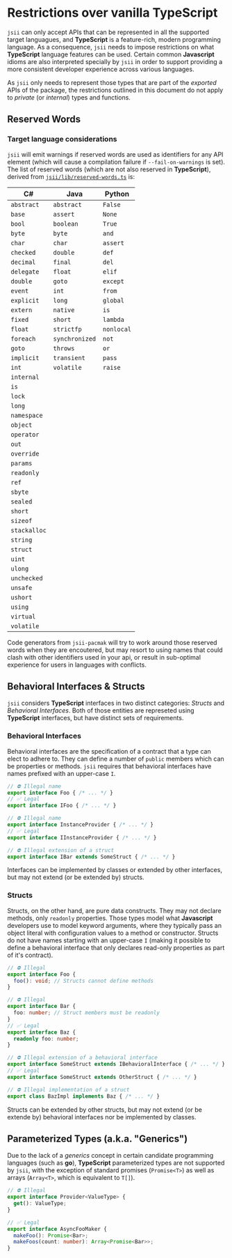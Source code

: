 # Restrictions over vanilla **TypeScript**

`jsii` can only accept APIs that can be represented in all the supported target
languagues, and **TypeScript** is a feature-rich, modern programming language. As a
consequence, `jsii` needs to impose restrictions on what **TypeScript** language
features can be used. Certain common **Javascript** idioms are also interpreted
specially by `jsii` in order to support providing a more consistent developer
experience across various languages.

As `jsii` only needs to represent those types that are part of the *exported*
APIs of the package, the restrictions outlined in this document do not apply to
*private* (or *internal*) types and functions.

## Reserved Words

### Target language considerations

`jsii` will emit warnings if reserved words are used as identifiers for any API
element (which will cause a compilation failure if `--fail-on-warnings` is set).
The list of reserved words (which are not also reserved in **TypeScript**),
derived from [`jsii/lib/reserved-words.ts`] is:

**C#**         | **Java**       | **Python**
---------------|----------------|---------------
`abstract`     | `abstract`     | `False`
`base`         | `assert`       | `None`
`bool`         | `boolean`      | `True`
`byte`         | `byte`         | `and`
`char`         | `char`         | `assert`
`checked`      | `double`       | `def`
`decimal`      | `final`        | `del`
`delegate`     | `float`        | `elif`
`double`       | `goto`         | `except`
`event`        | `int`          | `from`
`explicit`     | `long`         | `global`
`extern`       | `native`       | `is`
`fixed`        | `short`        | `lambda`
`float`        | `strictfp`     | `nonlocal`
`foreach`      | `synchronized` | `not`
`goto`         | `throws`       | `or`
`implicit`     | `transient`    | `pass`
`int`          | `volatile`     | `raise`
`internal`     |                |
`is`           |                |
`lock`         |                |
`long`         |                |
`namespace`    |                |
`object`       |                |
`operator`     |                |
`out`          |                |
`override`     |                |
`params`       |                |
`readonly`     |                |
`ref`          |                |
`sbyte`        |                |
`sealed`       |                |
`short`        |                |
`sizeof`       |                |
`stackalloc`   |                |
`string`       |                |
`struct`       |                |
`uint`         |                |
`ulong`        |                |
`unchecked`    |                |
`unsafe`       |                |
`ushort`       |                |
`using`        |                |
`virtual`      |                |
`volatile`     |                |

Code generators from `jsii-pacmak` will try to work around those reserved words
when they are encoutered, but may resort to using names that could clash with
other identifiers used in your api, or result in sub-optimal experience for
users in languages with conflicts.

[`jsii/lib/reserved-words.ts`]: ../packages/jsii/lib/reserved-words.ts

## Behavioral Interfaces & Structs

`jsii` considers **TypeScript** interfaces in two distinct categories: *Structs*
and *Behavioral Interfaces*. Both of those entities are represeted using
**TypeScript** interfaces, but have distinct sets of requirements.

### Behavioral Interfaces

Behavioral interfaces are the specification of a contract that a type can elect
to adhere to. They can define a number of `public` members which can be
properties or methods. `jsii` requires that behavioral interfaces have names
prefixed with an upper-case `I`.

```ts
// ⛔️ Illegal name
export interface Foo { /* ... */ }
// ✅ Legal
export interface IFoo { /* ... */ }

// ⛔️ Illegal name
export interface InstanceProvider { /* ... */ }
// ✅ Legal
export interface IInstanceProvider { /* ... */ }

// ⛔️ Illegal extension of a struct
export interface IBar extends SomeStruct { /* ... */ }
```

Interfaces can be implemented by classes or extended by other interfaces, but
may not extend (or be extended by) structs.

### Structs

Structs, on the other hand, are pure data constructs. They may not declare
methods, only `readonly` properties. Those types model what **Javascript**
developers use to model keyword arguments, where they typically pass an object
literal with configuration values to a method or constructor. Structs do not
have names starting with an upper-case `I` (making it possible to define a
behavioral interface that only declares read-only properties as part of it's
contract).

```ts
// ⛔️ Illegal
export interface Foo {
  foo(): void; // Structs cannot define methods
}

// ⛔️ Illegal
export interface Bar {
  foo: number; // Struct members must be readonly
}
// ✅ Legal
export interface Baz {
  readonly foo: number;
}

// ⛔️ Illegal extension of a behavioral interface
export interface SomeStruct extends IBehavioralInterface { /* ... */ }
// ✅ Legal
export interface SomeStruct extends OtherStruct { /* ... */ }

// ⛔️ Illegal implementation of a struct
export class BazImpl implements Baz { /* ... */ }
```

Structs can be extended by other structs, but may not extend (or be extende by)
behavioral interfaces nor be implemented by classes.

## Parameterized Types (a.k.a. "Generics")

Due to the lack of a *generics* concept in certain candidate programming
languages (such as **go**), **TypeScript** parameterized types are not
supported by `jsii`, with the exception of standard promises (`Promise<T>`) as
well as arrays (`Array<T>`, which is equivalent to `T[]`).

```ts
// ⛔️ Illegal
export interface Provider<ValueType> {
  get(): ValueType;
}

// ✅ Legal
export interface AsyncFooMaker {
  makeFoo(): Promise<Bar>;
  makeFoos(count: number): Array<Promise<Bar>>;
}
```
